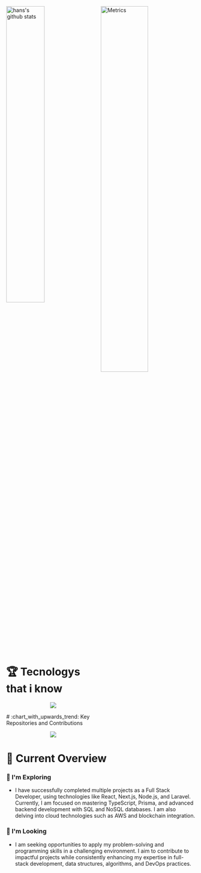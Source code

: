 <!-- <a href="https://wakatime.com/@37c1065a-a67e-45d9-8550-40249c690cb8"><img style="margin-left:31.5cm" src="https://wakatime.com/badge/user/37c1065a-a67e-45d9-8550-40249c690cb8.svg" alt="Total time coded since Jul 9 2021" /></a> -->
<img align="right" vertical-align="middle" width="50%" src="/github-metrics.svg" alt="Metrics">
<img align="left" vertical-align="middle" width="45%" src="https://github-readme-stats.vercel.app/api?username=rayhanalmim&show_icons=true&include_all_commits=true&theme=buefy&hide_border=true" alt="hans's github stats" /></a> 

# :trophy: Tecnologys that i know
<p align="center">
  <a>
    <img src="https://skillicons.dev/icons?i=nextjs,nodejs,typescript,mysql,mongodb,prisma,react,js,firebase,html,css,express,vscode,stackoverflow,tailwind,vercel,netlify,github,figma,laravel&perline=5" />
  </a>
</p>
# :chart_with_upwards_trend: Key Repositories and Contributions

<p align="center">
  <a >
    <img src="https://api.githubtrends.io/user/svg/rayhanalmim/repos?time_range=one_year&include_private=true&group=private&loc_metric=changed&theme=dark" />
  </a>
</p>


# :pushpin: Current Overview

### :dart: I'm Exploring 
- I have successfully completed multiple projects as a Full Stack Developer, using technologies like React, Next.js, Node.js, and Laravel. Currently, I am focused on mastering TypeScript, Prisma, and advanced backend development with SQL and NoSQL databases. I am also delving into cloud technologies such as AWS and blockchain integration.

### :mag_right: I'm Looking 
- I am seeking opportunities to apply my problem-solving and programming skills in a challenging environment. I aim to contribute to impactful projects while consistently enhancing my expertise in full-stack development, data structures, algorithms, and DevOps practices.
